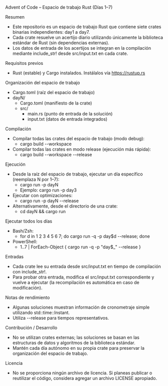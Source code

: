 Advent of Code – Espacio de trabajo Rust (Días 1–7)

Resumen
- Este repositorio es un espacio de trabajo Rust que contiene siete crates binarias independientes: day1 a day7.
- Cada crate resuelve un acertijo diario utilizando únicamente la biblioteca estándar de Rust (sin dependencias externas).
- Los datos de entrada de los acertijos se integran en la compilación mediante include_str! desde src/input.txt en cada crate.

Requisitos previos
- Rust (estable) y Cargo instalados. Instálalos vía https://rustup.rs

Organización del espacio de trabajo
- Cargo.toml (raíz del espacio de trabajo)
- dayN/
  - Cargo.toml (manifiesto de la crate)
  - src/
    - main.rs (punto de entrada de la solución)
    - input.txt (datos de entrada integrados)

Compilación
- Compilar todas las crates del espacio de trabajo (modo debug):
  - cargo build --workspace
- Compilar todas las crates en modo release (ejecución más rápida):
  - cargo build --workspace --release

Ejecución
- Desde la raíz del espacio de trabajo, ejecutar un día específico (reemplaza N por 1–7):
  - cargo run -p dayN
  - Ejemplo: cargo run -p day3
- Ejecutar con optimizaciones:
  - cargo run -p dayN --release
- Alternativamente, desde el directorio de una crate:
  - cd dayN && cargo run

Ejecutar todos los días
- Bash/Zsh:
  - for d in 1 2 3 4 5 6 7; do cargo run -q -p day$d --release; done
- PowerShell:
  - 1..7 | ForEach-Object { cargo run -q -p "day$_" --release }

Entradas
- Cada crate lee su entrada desde src/input.txt en tiempo de compilación con include_str!.
- Para probar otra entrada, modifica el src/input.txt correspondiente y vuelve a ejecutar (la recompilación es automática en caso de modificación).

Notas de rendimiento
- Algunas soluciones muestran información de cronometraje simple utilizando std::time::Instant.
- Utiliza --release para tiempos representativos.

Contribución / Desarrollo
- No se utilizan crates externas; las soluciones se basan en las estructuras de datos y algoritmos de la biblioteca estándar.
- Mantén cada día autónomo en su propia crate para preservar la organización del espacio de trabajo.

Licencia
- No se proporciona ningún archivo de licencia. Si planeas publicar o reutilizar el código, considera agregar un archivo LICENSE apropiado.
